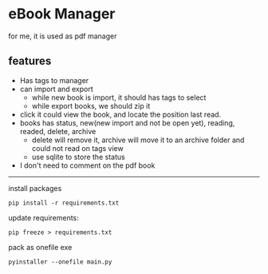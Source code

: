 # eBook Manager
for me, it is used as pdf manager

## features
- Has tags to manager
- can import and export
  - while new book is import, it should has tags to select
  - while export books, we should zip it
- click it could view the book, and locate the position last read.
- books has status, new(new import and not be open yet), reading, readed, delete, archive
  - delete will remove it, archive will move it to an archive folder and could not read on tags view
  - use sqlite to store the status
- I don't need to comment on the pdf book


---
install packages
``` shell
pip install -r requirements.txt
```

update requirements:
``` shell
pip freeze > requirements.txt
```

pack as onefile exe
``` shell
pyinstaller --onefile main.py
```